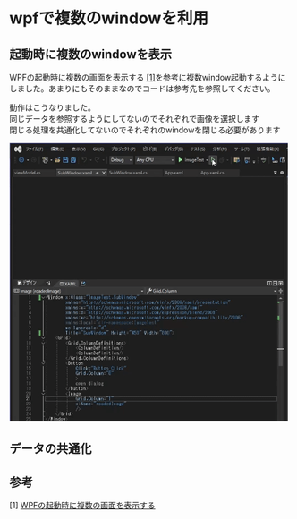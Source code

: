 # wpfで複数のwindowを利用

## 起動時に複数のwindowを表示
WPFの起動時に複数の画面を表示する [[1]](参考)を参考に複数window起動するようにしました。あまりにもそのままなのでコードは参考先を参照してください。

動作はこうなりました。<br>
同じデータを参照するようにしてないのでそれぞれで画像を選択します<br>
閉じる処理を共通化してないのでそれぞれのwindowを閉じる必要があります<br>

![複数windowのgif](../img/show_windows.gif)

## データの共通化


## 参考
[1] [WPFの起動時に複数の画面を表示する](https://todosoft.net/blog/?p=279)